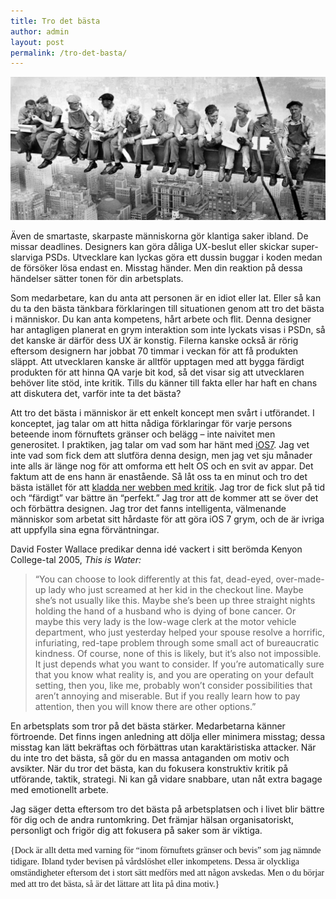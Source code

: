 ```yaml
---
title: Tro det bästa
author: admin
layout: post
permalink: /tro-det-basta/
---
```


<img src="/images/uploads/2013/06/lunch-atop-skyscraper-new-york-construction-workers-crossbeam1.jpg" alt="Workplace" class="aligncenter" /> 

<p class="lead">Även de smartaste, skarpaste människorna gör klantiga saker ibland. De missar deadlines. Designers kan göra dåliga UX-beslut eller skickar super-slarviga PSDs. Utvecklare kan lyckas göra ett dussin buggar i koden medan de försöker lösa endast en. Misstag händer. Men din reaktion på dessa händelser sätter tonen för din arbetsplats.</p> 

Som medarbetare, kan du anta att personen är en idiot eller lat. Eller så kan du ta den bästa tänkbara förklaringen till situationen genom att tro det bästa i människor. Du kan anta kompetens, hårt arbete och flit. Denna designer har antagligen planerat en grym interaktion som inte lyckats visas i PSDn, så det kanske är därför dess UX är konstig. Filerna kanske också är rörig eftersom designern har jobbat 70 timmar i veckan för att få produkten släppt. Att utvecklaren kanske är alltför upptagen med att bygga färdigt produkten för att hinna QA varje bit kod, så det visar sig att utvecklaren behöver lite stöd, inte kritik. Tills du känner till fakta eller har haft en chans att diskutera det, varför inte ta det bästa?

Att tro det bästa i människor är ett enkelt koncept men svårt i utförandet. I konceptet, jag talar om att hitta nådiga förklaringar för varje persons beteende inom förnuftets gränser och belägg &#8211; inte naivitet men generositet. I praktiken, jag talar om vad som har hänt med [iOS7][1]. Jag vet inte vad som fick dem att slutföra denna design, men jag vet sju månader inte alls är länge nog för att omforma ett helt OS och en svit av appar. Det faktum att de ens hann är enastående. Så låt oss ta en minut och tro det bästa istället för att [kladda ner webben med kritik][2]. Jag tror de fick slut på tid och &#8220;färdigt&#8221; var bättre än &#8220;perfekt.&#8221; Jag tror att de kommer att se över det och förbättra designen. Jag tror det fanns intelligenta, välmenande människor som arbetat sitt hårdaste för att göra iOS 7 grym, och de är ivriga att uppfylla sina egna förväntningar.

David Foster Wallace predikar denna idé vackert i sitt berömda Kenyon College-tal 2005, *This is Water:*

> “You can choose to look differently at this fat, dead-eyed, over-made-up lady who just screamed at her kid in the checkout line. Maybe she’s not usually like this. Maybe she’s been up three straight nights holding the hand of a husband who is dying of bone cancer. Or maybe this very lady is the low-wage clerk at the motor vehicle department, who just yesterday helped your spouse resolve a horrific, infuriating, red-tape problem through some small act of bureaucratic kindness. Of course, none of this is likely, but it’s also not impossible. It just depends what you want to consider. If you’re automatically sure that you know what reality is, and you are operating on your default setting, then you, like me, probably won’t consider possibilities that aren’t annoying and miserable. But if you really learn how to pay attention, then you will know there are other options.”

En arbetsplats som tror på det bästa stärker. Medarbetarna känner förtroende. Det finns ingen anledning att dölja eller minimera misstag; dessa misstag kan lätt bekräftas och förbättras utan karaktäristiska attacker. När du inte tro det bästa, så gör du en massa antaganden om motiv och avsikter. När du tror det bästa, kan du fokusera konstruktiv kritik på utförande, taktik, strategi. Ni kan gå vidare snabbare, utan nåt extra bagage med emotionellt arbete.

Jag säger detta eftersom tro det bästa på arbetsplatsen och i livet blir bättre för dig och de andra runtomkring. Det främjar hälsan organisatoriskt, personligt och frigör dig att fokusera på saker som är viktiga.

<small style="font-size:14px;font-family:'Montserrat';">{Dock är allt detta med varning för &#8220;inom förnuftets gränser och bevis&#8221; som jag nämnde tidigare. Ibland tyder bevisen på vårdslöshet eller inkompetens. Dessa är olyckliga omständigheter eftersom det i stort sätt medförs med att någon avskedas. Men o du börjar med att tro det bästa, så är det lättare att lita på dina motiv.}</small>

 [1]: http://www.apple.com/ios/ios7/
 [2]: http://jonyiveredesignsthings.tumblr.com
